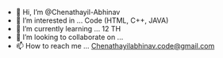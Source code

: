 - 👋 Hi, I’m @Chenathayil-Abhinav
- 👀 I’m interested in ... Code (HTML, C++, JAVA)
- 🌱 I’m currently learning ... 12 TH
- 💞️ I’m looking to collaborate on ...
- 📫 How to reach me ... Chenathayilabhinav.code@gmail.com

<!---
Chenathayil-Abhinav/Chenathayil-Abhinav is a ✨ special ✨ repository because its `README.md` (this file) appears on your GitHub profile.
You can click the Preview link to take a look at your changes.
--->
